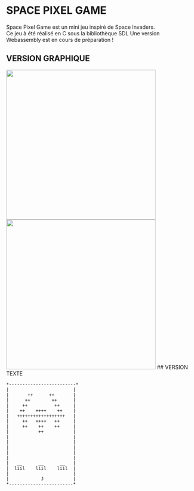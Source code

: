 # SPACE PIXEL GAME
Space Pixel Game est un mini jeu inspiré de Space Invaders.  
Ce jeu à été réalisé en C sous la bibliothèque SDL
Une version Webassembly est en cours de préparation !

## VERSION GRAPHIQUE 

<img align="left" height="400px" src="https://github.com/RomainMagana/Space_invaders/blob/main/Space_invaders_Jalon5/BMP/Debut.bmp?raw=true">
<img height="400px" src="https://github.com/RomainMagana/Space_invaders/blob/main/Space_invaders_Jalon5/BMP/Debut.bmp?raw=true">
## VERSION TEXTE

```
*-------------------------*
|                        |
|       ++      ++       |
|      ++        ++      |
|     ++          ++     |
|    ++    ++++    ++    |
|   ++++++++++++++++++   |
|     ++   ++++   ++     |
|     ++    ++    ++     |
|           ++           |
|                        |
|                        |
|                        |
|                        |
|                        |
|   __      __      __   |
|  liil    liil    liil  |
|                        |
|            J           |
*------------------------*
```
